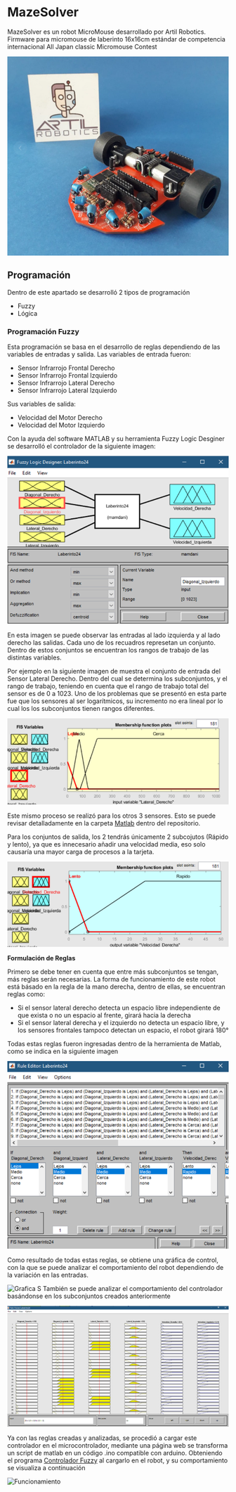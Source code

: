 # MazeSolver
MazeSolver es un robot MicroMouse desarrollado por Artil Robotics. Firmware para micromouse de laberinto 16x16cm estándar de competencia internacional All Japan classic Micromouse Contest

![MazeSolver](https://github.com/ArtilRobotics/MazeSolver/blob/main/image/MazeSolver.png)

## Programación
Dentro de este apartado se desarrolló 2 tipos de programación
- Fuzzy
- Lógica

### Programación Fuzzy
Esta programación se basa en el desarrollo de reglas dependiendo de las variables de entradas y salida.
Las variables de entrada fueron:
- Sensor Infrarrojo Frontal Derecho 
- Sensor Infrarrojo Frontal Izquierdo
- Sensor Infrarrojo Lateral Derecho 
- Sensor Infrarrojo Lateral Izquierdo

Sus variables de salida:
- Velocidad del Motor Derecho
- Velocidad del Motor Izquierdo

Con la ayuda del software MATLAB y su herramienta Fuzzy Logic Desginer se desarrolló el controlador de la siguiente imagen:

![Pantalla Principal](https://github.com/ArtilRobotics/MazeSolver/blob/main/image/Pantalla%20Principal%20Fuzzy%20Logic%20Designer.png)

En esta imagen se puede observar las entradas al lado izquierda y al lado derecho las salidas. Cada uno de los recuadros represetan un conjunto. Dentro de estos conjuntos se encuentran los rangos de trabajo de las distintas variables.

Por ejemplo en la siguiente imagen de muestra el conjunto de entrada del Sensor Lateral Derecho. Dentro del cual se determina los subconjuntos, y el rango de trabajo, teniendo en cuenta que el rango de trabajo total del sensor es de 0 a 1023. Uno de los problemas que se presentó en esta parte fue que los sensores al ser logarítmicos, su incremento no era lineal por lo cual los los subconjuntos tienen rangos diferentes.

![Sensor Lateral Derecho](https://github.com/ArtilRobotics/MazeSolver/blob/main/image/Conjunto%20Sensor%20Lateral%20Derecho.png)

Este mismo proceso se realizó para los otros 3 sensores. Esto se puede revisar detalladamente en la carpeta [Matlab](https://github.com/ArtilRobotics/MazeSolver/tree/main/Matlab/Intento%2029) dentro del repositorio.

Para los conjuntos de salida, los 2 tendrás únicamente 2 subcojutos (Rápido y lento), ya que es innecesario añadir una velocidad media, eso solo causaría una mayor carga de procesos a la tarjeta.

![Velocidad Motor Derecho](https://github.com/ArtilRobotics/MazeSolver/blob/main/image/Velocidad%20Motor%20Derecho.png)

**Formulación de Reglas**

Primero se debe tener en cuenta que entre más subconjuntos se tengan, más reglas serán necesarias. La forma de funcionamiento de este robot está básado en la regla de la mano derecha, dentro de ellas, se encuentran reglas como:
- Si el sensor lateral derecho detecta un espacio libre independiente de que exista o no un espacio al frente, girará hacia la derecha
- Si el sensor lateral derecha y el izquierdo no detecta un espacio libre, y los sensores frontales tampoco detectan un espacio, el robot girará 180°

Todas estas reglas fueron ingresadas dentro de la herramienta de Matlab, como se indica en la siguiente imagen

![Reglas](https://github.com/ArtilRobotics/MazeSolver/blob/main/image/Reglas.png)

Como resultado de todas estas reglas, se obtiene una gráfica de control, con la que se puede analizar el comportamiento del robot dependiendo de la variación en las entradas.

![Grafica](https://github.com/ArtilRobotics/MazeSolver/blob/main/image/Gráfica%20Resultante%20Reglas.png)
S
También se puede analizar el comportamiento del controlador basándonse en los subconjuntos creados anteriormente

![Testeo](https://github.com/ArtilRobotics/MazeSolver/blob/main/image/Testeo%20de%20Subcojuntos.png)

Ya con las reglas creadas y analizadas, se procedió a cargar este controlador en el microcontrolador, mediante una página web se transforma un script de matlab en un código .ino compatible con arduino. Obteniendo el programa [Controlador Fuzzy](https://github.com/ArtilRobotics/MazeSolver/blob/main/src/fuzzy.cpp) al cargarlo en el robot, y su comportamiento se visualiza a continuación

![Funcionamiento](https://github.com/ArtilRobotics/MazeSolver/blob/main/image/Funcionamiento%20Control%20Fuzzy.gif)


